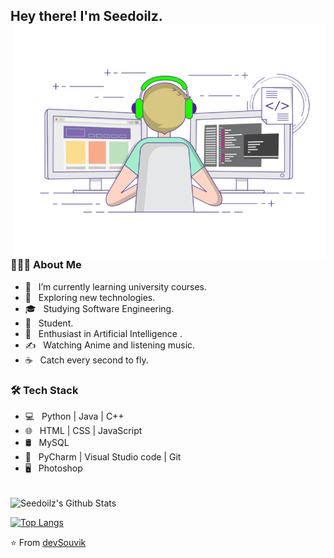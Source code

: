 <h2> Hey there! I'm Seedoilz.
<img align="right" alt="GIF" src="https://raw.githubusercontent.com/devSouvik/devSouvik/master/gif3.gif" width="500"/>

<h3> 👨🏻‍💻 About Me </h3>

- 🔭 &nbsp; I’m currently learning university courses.
- 🤔 &nbsp; Exploring new technologies.
- 🎓 &nbsp; Studying Software Engineering.
- 💼 &nbsp; Student.
- 🌱 &nbsp; Enthusiast in Artificial Intelligence .
- ✍️ &nbsp; Watching Anime and listening music.
- ☕ &nbsp; Catch every second to fly.

<h3>🛠 Tech Stack</h3>

- 💻 &nbsp; Python | Java | C++  
- 🌐 &nbsp; HTML | CSS | JavaScript
- 🛢 &nbsp; MySQL
- 🔧 &nbsp; PyCharm | Visual Studio code | Git
- 🖥 &nbsp; Photoshop 

<br>

<img align="center" src="https://github-readme-stats.vercel.app/api?username=Seedoilz&include_all_commits=true&count_private=true&show_icons=true&line_height=20&title_color=7A7ADB&icon_color=2234AE&text_color=D3D3D3&bg_color=0,000000,130F40" alt="Seedoilz's Github Stats">

</br>

[![Top Langs](https://github-readme-stats.vercel.app/api/top-langs/?username=Seedoilz&layout=compact&text_color=daf7dc&bg_color=151515)](https://github.com/Seedoilz/github-readme-stats)


<!-- <h3> 🤝🏻 Connect with Me </h3>

<p align="center">
&nbsp; <a href="https://twitter.com/_souvik_guria" target="_blank" rel="noopener noreferrer"><img src="https://img.icons8.com/plasticine/100/000000/twitter.png" width="50" /></a>  
&nbsp; <a href="https://www.instagram.com/the_caffeine__addict/" target="_blank" rel="noopener noreferrer"><img src="https://img.icons8.com/plasticine/100/000000/instagram-new.png" width="50" /></a>  
&nbsp; <a href="https://www.linkedin.com/in/souvik-guria-/" target="_blank" rel="noopener noreferrer"><img src="https://img.icons8.com/plasticine/100/000000/linkedin.png" width="50" /></a>
&nbsp; <a href="mailto:souvikguria98@gmail.com" target="_blank" rel="noopener noreferrer"><img src="https://img.icons8.com/plasticine/100/000000/gmail.png"  width="50" /></a>
</p> -->

⭐️ From [devSouvik](https://github.com/devSouvik)
